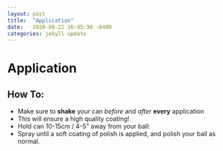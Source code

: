 ```yaml
---
layout: post
title:  "Application"
date:   2020-08-22 16:45:30 -0400
categories: jekyll update
---
```


# Application
## How To:
 * Make sure to **shake** your can _before_ and _after_ **every** application
  * This will ensure a high quality coating!
 * Hold can 10-15cm / 4-5" away from your ball:
  * Spray until a soft coating of polish is applied, and polish your ball as normal.

